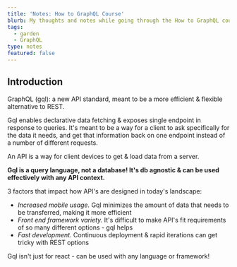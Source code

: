 ```yaml
---
title: 'Notes: How to GraphQL Course'
blurb: My thoughts and notes while going through the How to GraphQL course with my Party Corgi adventure club!
tags:
  - garden
  - GraphQL
type: notes
featured: false
---
```


## Introduction

GraphQL (gql): a new API standard, meant to be a more efficient & flexible alternative to REST.

Gql enables declarative data fetching & exposes single endpoint in response to queries. It's meant to be a way for a client to ask specifically for the data it needs, and get that information back on one endpoint instead of a number of different requests.

An API is a way for client devices to get & load data from a server.

**Gql is a query language, not a database! It's db agnostic & can be used effectively with any API context.**

3 factors that impact how API's are designed in today's landscape:

- *Increased mobile usage.* Gql minimizes the amount of data that needs to be transferred, making it more efficient
- *Front end framework variety.* It's difficult to make API's fit requirements of so many different options - gql helps
- *Fast development.* Continuous deployment & rapid iterations can get tricky with REST options

Gql isn't just for react - can be used with any language or framework!
